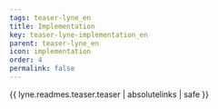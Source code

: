 ```yaml
---
tags: teaser-lyne_en
title: Implementation
key: teaser-lyne-implementation_en
parent: teaser-lyne_en
icon: implementation
order: 4
permalink: false  
---
```

{{ lyne.readmes.teaser.teaser | absolutelinks | safe }}


